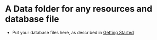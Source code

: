 # A Data folder for any resources and database file

- Put your database files here, as described in [Getting Started](../README.md#getting-started)
